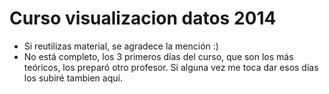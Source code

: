 Curso visualizacion datos 2014
==============================

- Si reutilizas material, se agradece la mención :)
- No está completo, los 3 primeros días del curso, que son los más teóricos, los preparó otro profesor. Si alguna vez me toca dar esos días los subiré tambien aquí.
